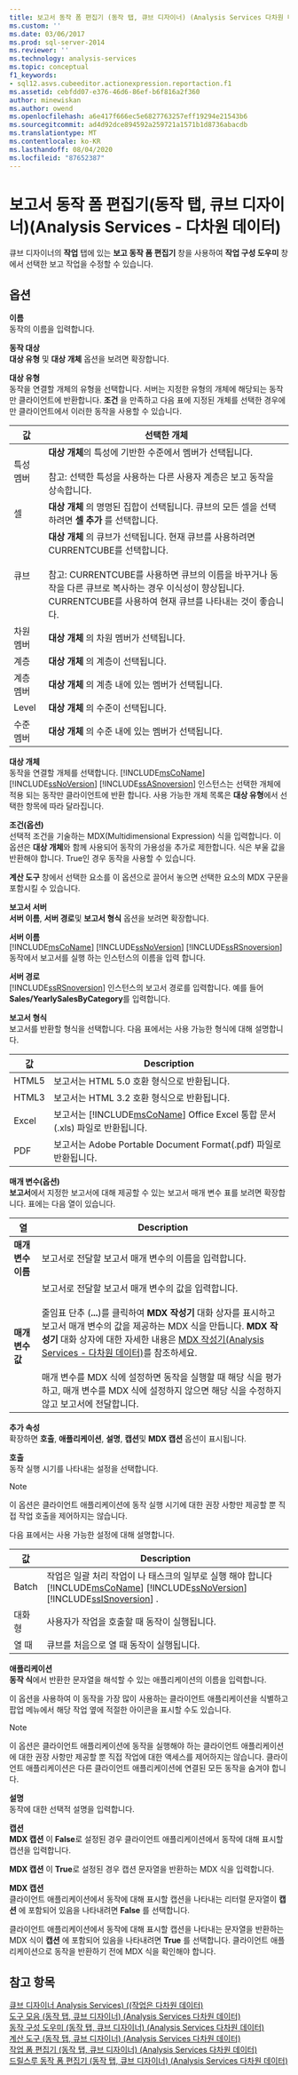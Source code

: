 ```yaml
---
title: 보고서 동작 폼 편집기 (동작 탭, 큐브 디자이너) (Analysis Services 다차원 데이터) | Microsoft Docs
ms.custom: ''
ms.date: 03/06/2017
ms.prod: sql-server-2014
ms.reviewer: ''
ms.technology: analysis-services
ms.topic: conceptual
f1_keywords:
- sql12.asvs.cubeeditor.actionexpression.reportaction.f1
ms.assetid: cebfdd07-e376-46d6-86ef-b6f816a2f360
author: minewiskan
ms.author: owend
ms.openlocfilehash: a6e417f666ec5e6827763257eff19294e21543b6
ms.sourcegitcommit: ad4d92dce894592a259721a1571b1d8736abacdb
ms.translationtype: MT
ms.contentlocale: ko-KR
ms.lasthandoff: 08/04/2020
ms.locfileid: "87652387"
---
```

# <a name="report-action-form-editor-actions-tab-cube-designer-analysis-services---multidimensional-data"></a>보고서 동작 폼 편집기(동작 탭, 큐브 디자이너)(Analysis Services - 다차원 데이터)
  큐브 디자이너의 **작업** 탭에 있는 **보고 동작 폼 편집기** 창을 사용하여 **작업 구성 도우미** 창에서 선택한 보고 작업을 수정할 수 있습니다.  
  
## <a name="options"></a>옵션  
 **이름**  
 동작의 이름을 입력합니다.  
  
 **동작 대상**  
 **대상 유형** 및 **대상 개체** 옵션을 보려면 확장합니다.  
  
 **대상 유형**  
 동작을 연결할 개체의 유형을 선택합니다. 서버는 지정한 유형의 개체에 해당되는 동작만 클라이언트에 반환합니다. **조건** 을 만족하고 다음 표에 지정된 개체를 선택한 경우에만 클라이언트에서 이러한 동작을 사용할 수 있습니다.  
  
|값|선택한 개체|  
|-----------|---------------------|  
|특성 멤버|**대상 개체**의 특성에 기반한 수준에서 멤버가 선택됩니다.<br /><br /> 참고: 선택한 특성을 사용하는 다른 사용자 계층은 보고 동작을 상속합니다.|  
|셀|**대상 개체** 의 명명된 집합이 선택됩니다. 큐브의 모든 셀을 선택하려면 **셀 추가** 를 선택합니다.|  
|큐브|**대상 개체** 의 큐브가 선택됩니다. 현재 큐브를 사용하려면 CURRENTCUBE를 선택합니다.<br /><br /> 참고: CURRENTCUBE를 사용하면 큐브의 이름을 바꾸거나 동작을 다른 큐브로 복사하는 경우 이식성이 향상됩니다. CURRENTCUBE를 사용하여 현재 큐브를 나타내는 것이 좋습니다.|  
|차원 멤버|**대상 개체** 의 차원 멤버가 선택됩니다.|  
|계층|**대상 개체** 의 계층이 선택됩니다.|  
|계층 멤버|**대상 개체** 의 계층 내에 있는 멤버가 선택됩니다.|  
|Level|**대상 개체** 의 수준이 선택됩니다.|  
|수준 멤버|**대상 개체** 의 수준 내에 있는 멤버가 선택됩니다.|  
  
 **대상 개체**  
 동작을 연결할 개체를 선택합니다. [!INCLUDE[msCoName](../includes/msconame-md.md)] [!INCLUDE[ssNoVersion](../includes/ssnoversion-md.md)] [!INCLUDE[ssASnoversion](../includes/ssasnoversion-md.md)] 인스턴스는 선택한 개체에 적용 되는 동작만 클라이언트에 반환 합니다. 사용 가능한 개체 목록은 **대상 유형**에서 선택한 항목에 따라 달라집니다.  
  
 **조건(옵션)**  
 선택적 조건을 기술하는 MDX(Multidimensional Expression) 식을 입력합니다. 이 옵션은 **대상 개체**와 함께 사용되어 동작의 가용성을 추가로 제한합니다. 식은 부울 값을 반환해야 합니다. True인 경우 동작을 사용할 수 있습니다.  
  
 **계산 도구** 창에서 선택한 요소를 이 옵션으로 끌어서 놓으면 선택한 요소의 MDX 구문을 포함시킬 수 있습니다.  
  
 **보고서 서버**  
 **서버 이름**, **서버 경로**및 **보고서 형식** 옵션을 보려면 확장합니다.  
  
 **서버 이름**  
 [!INCLUDE[msCoName](../includes/msconame-md.md)] [!INCLUDE[ssNoVersion](../includes/ssnoversion-md.md)] [!INCLUDE[ssRSnoversion](../includes/ssrsnoversion-md.md)] 동작에서 보고서를 실행 하는 인스턴스의 이름을 입력 합니다.  
  
 **서버 경로**  
 [!INCLUDE[ssRSnoversion](../includes/ssrsnoversion-md.md)] 인스턴스의 보고서 경로를 입력합니다. 예를 들어 **Sales/YearlySalesByCategory**를 입력합니다.  
  
 **보고서 형식**  
 보고서를 반환할 형식을 선택합니다. 다음 표에서는 사용 가능한 형식에 대해 설명합니다.  
  
|값|Description|  
|-----------|-----------------|  
|HTML5|보고서는 HTML 5.0 호환 형식으로 반환됩니다.|  
|HTML3|보고서는 HTML 3.2 호환 형식으로 반환됩니다.|  
|Excel|보고서는 [!INCLUDE[msCoName](../includes/msconame-md.md)] Office Excel 통합 문서(.xls) 파일로 반환됩니다.|  
|PDF|보고서는 Adobe Portable Document Format(.pdf) 파일로 반환됩니다.|  
  
 **매개 변수(옵션)**  
 **보고서**에서 지정한 보고서에 대해 제공할 수 있는 보고서 매개 변수 표를 보려면 확장합니다. 표에는 다음 열이 있습니다.  
  
|열|Description|  
|------------|-----------------|  
|**매개 변수 이름**|보고서로 전달할 보고서 매개 변수의 이름을 입력합니다.|  
|**매개 변수 값**|보고서로 전달할 보고서 매개 변수의 값을 입력합니다.<br /><br /> 줄임표 단추 (**...**)를 클릭하여 **MDX 작성기** 대화 상자를 표시하고 보고서 매개 변수의 값을 제공하는 MDX 식을 만듭니다. **MDX 작성기** 대화 상자에 대한 자세한 내용은 [MDX 작성기&#40;Analysis Services - 다차원 데이터&#41;](mdx-builder-analysis-services-multidimensional-data.md)를 참조하세요.<br /><br /> 매개 변수를 MDX 식에 설정하면 동작을 실행할 때 해당 식을 평가하고, 매개 변수를 MDX 식에 설정하지 않으면 해당 식을 수정하지 않고 보고서에 전달합니다.|  
  
 **추가 속성**  
 확장하면 **호출**, **애플리케이션**, **설명**, **캡션**및 **MDX 캡션** 옵션이 표시됩니다.  
  
 **호출**  
 동작 실행 시기를 나타내는 설정을 선택합니다.  
  
> [!NOTE]  
>  이 옵션은 클라이언트 애플리케이션에 동작 실행 시기에 대한 권장 사항만 제공할 뿐 직접 작업 호출을 제어하지는 않습니다.  
  
 다음 표에서는 사용 가능한 설정에 대해 설명합니다.  
  
|값|Description|  
|-----------|-----------------|  
|Batch|작업은 일괄 처리 작업이 나 태스크의 일부로 실행 해야 합니다 [!INCLUDE[msCoName](../includes/msconame-md.md)] [!INCLUDE[ssNoVersion](../includes/ssnoversion-md.md)] [!INCLUDE[ssISnoversion](../includes/ssisnoversion-md.md)] .|  
|대화형|사용자가 작업을 호출할 때 동작이 실행됩니다.|  
|열 때|큐브를 처음으로 열 때 동작이 실행됩니다.|  
  
 **애플리케이션**  
 **동작 식**에서 반환한 문자열을 해석할 수 있는 애플리케이션의 이름을 입력합니다.  
  
 이 옵션을 사용하여 이 동작을 가장 많이 사용하는 클라이언트 애플리케이션을 식별하고 팝업 메뉴에서 해당 작업 옆에 적절한 아이콘을 표시할 수도 있습니다.  
  
> [!NOTE]  
>  이 옵션은 클라이언트 애플리케이션에 동작을 실행해야 하는 클라이언트 애플리케이션에 대한 권장 사항만 제공할 뿐 직접 작업에 대한 액세스를 제어하지는 않습니다. 클라이언트 애플리케이션은 다른 클라이언트 애플리케이션에 연결된 모든 동작을 숨겨야 합니다.  
  
 **설명**  
 동작에 대한 선택적 설명을 입력합니다.  
  
 **캡션**  
 **MDX 캡션** 이 **False**로 설정된 경우 클라이언트 애플리케이션에서 동작에 대해 표시할 캡션을 입력합니다.  
  
 **MDX 캡션** 이 **True**로 설정된 경우 캡션 문자열을 반환하는 MDX 식을 입력합니다.  
  
 **MDX 캡션**  
 클라이언트 애플리케이션에서 동작에 대해 표시할 캡션을 나타내는 리터럴 문자열이 **캡션** 에 포함되어 있음을 나타내려면 **False** 를 선택합니다.  
  
 클라이언트 애플리케이션에서 동작에 대해 표시할 캡션을 나타내는 문자열을 반환하는 MDX 식이 **캡션** 에 포함되어 있음을 나타내려면 **True** 를 선택합니다. 클라이언트 애플리케이션으로 동작을 반환하기 전에 MDX 식을 확인해야 합니다.  
  
## <a name="see-also"></a>참고 항목  
 [큐브 디자이너 Analysis Services&#41; &#40;&#40;작업은 다차원 데이터&#41;](actions-cube-designer-analysis-services-multidimensional-data.md)   
 [도구 모음 &#40;동작 탭, 큐브 디자이너&#41; &#40;Analysis Services 다차원 데이터&#41;](toolbar-actions-tab-cube-designer-analysis-services-multidimensional-data.md)   
 [동작 구성 도우미 &#40;동작 탭, 큐브 디자이너&#41; &#40;Analysis Services 다차원 데이터&#41;](action-organizer-cube-designer-analysis-services-multidimensional-data.md)   
 [계산 도구 &#40;동작 탭, 큐브 디자이너&#41; &#40;Analysis Services 다차원 데이터&#41;](calculation-tools-actions-cube-designer-analysis-services-multidimensional-data.md)   
 [작업 폼 편집기 &#40;동작 탭, 큐브 디자이너&#41; &#40;Analysis Services 다차원 데이터&#41;](action-form-editor-cube-designer-analysis-services-multidimensional-data.md)   
 [드릴스루 동작 폼 편집기 &#40;동작 탭, 큐브 디자이너&#41; &#40;Analysis Services 다차원 데이터&#41;](drillthrough-action-form-editor-cube-designer-analysis-services-multidimensional-data.md)  
  
  
